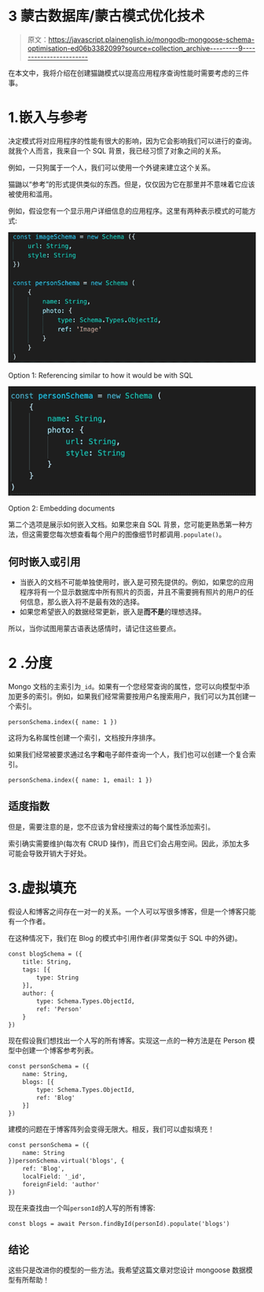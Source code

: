 # 3 蒙古数据库/蒙古模式优化技术

> 原文：<https://javascript.plainenglish.io/mongodb-mongoose-schema-optimisation-ed06b3382099?source=collection_archive---------9----------------------->

在本文中，我将介绍在创建猫鼬模式以提高应用程序查询性能时需要考虑的三件事。

# 1.嵌入与参考

决定模式将对应用程序的性能有很大的影响，因为它会影响我们可以进行的查询。就我个人而言，我来自一个 SQL 背景，我已经习惯了对象之间的关系。

例如，一只狗属于一个人，我们可以使用一个外键来建立这个关系。

猫鼬以“参考”的形式提供类似的东西。但是，仅仅因为它在那里并不意味着它应该被使用和滥用。

例如，假设您有一个显示用户详细信息的应用程序。这里有两种表示模式的可能方式:

![](img/8902fde785bf511f339a706eb4b82e83.png)

Option 1: Referencing similar to how it would be with SQL

![](img/3ff09ec0ee4dabab1c589e25bd396420.png)

Option 2: Embedding documents

第二个选项是展示如何嵌入文档。如果您来自 SQL 背景，您可能更熟悉第一种方法，但这需要您每次想查看每个用户的图像细节时都调用`.populate()`。

## 何时嵌入或引用

*   当嵌入的文档不可能单独使用时，嵌入是可预先提供的。例如，如果您的应用程序将有一个显示数据库中所有照片的页面，并且不需要拥有照片的用户的任何信息，那么嵌入将不是最有效的选择。
*   如果您希望嵌入的数据经常更新，嵌入是**而不是**的理想选择。

所以，当你试图用蒙古语表达感情时，请记住这些要点。

# **2 .分度**

Mongo 文档的主索引为`_id`。如果有一个您经常查询的属性，您可以向模型中添加更多的索引。例如，如果我们经常需要按用户名搜索用户，我们可以为其创建一个索引。

```
personSchema.index({ name: 1 })
```

这将为名称属性创建一个索引，文档按升序排序。

如果我们经常被要求通过名字**和**电子邮件查询一个人，我们也可以创建一个复合索引。

```
personSchema.index({ name: 1, email: 1 })
```

## 适度指数

但是，需要注意的是，您不应该为曾经搜索过的每个属性添加索引。

索引确实需要维护(每次有 CRUD 操作)，而且它们会占用空间。因此，添加太多可能会导致开销大于好处。

# 3.虚拟填充

假设人和博客之间存在一对一的关系。一个人可以写很多博客，但是一个博客只能有一个作者。

在这种情况下，我们在 Blog 的模式中引用作者(非常类似于 SQL 中的外键)。

```
const blogSchema = ({
    title: String,
    tags: [{
        type: String
    }],
    author: {
        type: Schema.Types.ObjectId,
        ref: 'Person'
    }
})
```

现在假设我们想找出一个人写的所有博客。实现这一点的一种方法是在 Person 模型中创建一个博客参考列表。

```
const personSchema = ({
    name: String,
    blogs: [{
        type: Schema.Types.ObjectId,
        ref: 'Blog'
    }]
})
```

建模的问题在于博客阵列会变得无限大。相反，我们可以虚拟填充！

```
const personSchema = ({
    name: String
})personSchema.virtual('blogs', {
    ref: 'Blog',
    localField: '_id',
    foreignField: 'author'
})
```

现在来查找由一个叫`personId`的人写的所有博客:

```
const blogs = await Person.findById(personId).populate('blogs')
```

## 结论

这些只是改进你的模型的一些方法。我希望这篇文章对您设计 mongoose 数据模型有所帮助！